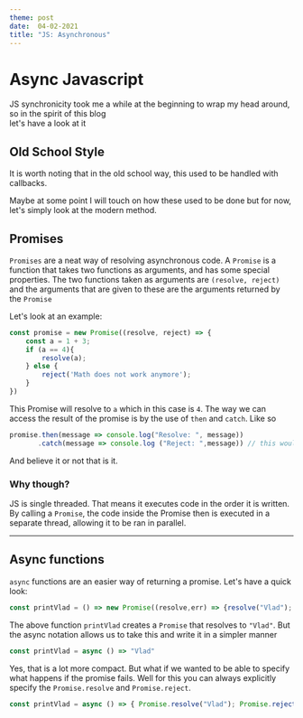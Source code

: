 ```yaml
---
theme: post
date:  04-02-2021
title: "JS: Asynchronous"
---
```


# Async Javascript

JS synchronicity took me a while at the beginning to wrap my head around, so in the spirit of this blog  
let's have a look at it

## Old School Style 

It is worth noting that in the old school way, this used to be handled with callbacks. 

Maybe at some point I will touch on how these used to be done but for now, let's simply
look at the modern method. 

## Promises

`Promises` are a neat way of resolving asynchronous code. A `Promise` is a function
that takes two functions as arguments, and has some special properties. The two functions
taken as arguments are `(resolve, reject)` and the arguments that are given to these 
are the arguments returned by the `Promise`

Let's look at an example:

```javascript
const promise = new Promise((resolve, reject) => {
    const a = 1 + 3;
    if (a == 4){
        resolve(a);
    } else {
        reject('Math does not work anymore');
    }
})
```
This Promise will resolve to `a` which in this case is `4`. The way we can access the 
result of the promise is by the use of `then` and `catch`. Like so

```javascript
promise.then(message => console.log("Resolve: ", message))
       .catch(message => console.log ("Reject: ",message)) // this would print if the Promise calls reject()
```

And believe it or not that is it. 

### Why though?

JS is single threaded. That means it executes code in the order it is written. By calling a `Promise`, the code 
inside the Promise then is executed in a separate thread, allowing it to be ran in parallel. 

---

## Async functions

`async` functions are an easier way of returning a promise. Let's have a quick look:

```javascript
const printVlad = () => new Promise((resolve,err) => {resolve("Vlad"); err("Error");})
```

The above function `printVlad` creates a `Promise` that resolves to `"Vlad"`. But the
async notation allows us to take this and write it in a simpler manner 

```javascript
const printVlad = async () => "Vlad"
```

Yes, that is a lot more compact. But what if we wanted to be able to specify what happens if the 
promise fails. Well for this you can always explicitly specify the `Promise.resolve` and `Promise.reject`.

```javascript
const printVlad = async () => { Promise.resolve("Vlad"); Promise.reject("Error!")};
```
